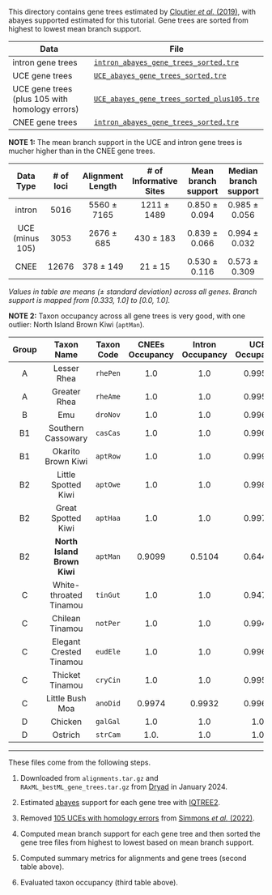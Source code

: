 
This directory contains gene trees estimated by [Cloutier *et al.* (2019)](https://doi.org/10.1093/sysbio/syz019), with abayes supported estimated for this tutorial. Gene trees are sorted from highest to lowest mean branch support.

| Data | File |
| --- | --- |
| intron gene trees | [`intron_abayes_gene_trees_sorted.tre`](intron_abayes_gene_trees_sorted.tre) |
| UCE gene trees| [`UCE_abayes_gene_trees_sorted.tre`](UCE_abayes_gene_trees_sorted.tre) |
| UCE gene trees (plus 105 with homology errors)| [`UCE_abayes_gene_trees_sorted_plus105.tre`](UCE_abayes_gene_trees_sorted_plus105.tre) |
| CNEE gene trees | [`intron_abayes_gene_trees_sorted.tre`](CNEE_abayes_gene_trees_sorted.tre) |


**NOTE 1:** The mean branch support in the UCE and intron gene trees is mucher higher than in the CNEE gene trees.

| Data Type | \# of loci | Alignment Length | # of Informative Sites | Mean branch support | Median branch support |
| :---: | :---: | :---: | :---: | :---:  | :---: |
| intron | 5016| 5560 &pm; 7165 | 1211 &pm; 1489 | 0.850 &pm; 0.094 | 0.985 &pm; 0.056 |
| UCE (minus 105) | 3053| 2676 &pm; 685 | 430 &pm; 183 | 0.839 &pm; 0.066 | 0.994 &pm; 0.032 |
| CNEE | 12676 | 378 &pm; 149 | 21 &pm; 15 | 0.530 &pm; 0.116 | 0.573 &pm; 0.309 |

*Values in table are means (&pm; standard deviation) across all genes. Branch support is mapped from [0.333, 1.0] to [0.0, 1.0].*

**NOTE 2:** Taxon occupancy across all gene trees is very good, with one outlier: North Island Brown Kiwi (`aptMan`).

| Group | Taxon Name | Taxon Code | CNEEs Occupancy  | Intron Occupancy | UCE Occupancy |
| :---: | :---: | :---: | :---:  | :---: | :---:  |
| A | Lesser Rhea                 | `rhePen` | 1.0    | 1.0    | 0.9951 |
| A | Greater Rhea                | `rheAme` | 1.0    | 1.0    | 0.9954 |
| B | Emu                         | `droNov` | 1.0    | 1.0    | 0.9964 |
| B1 | Southern Cassowary          | `casCas` | 1.0    | 1.0    | 0.9967 |
| B1 | Okarito Brown Kiwi          | `aptRow` | 1.0    | 1.0    | 0.9997 |
| B2 | Little Spotted Kiwi         | `aptOwe` | 1.0    | 1.0    | 0.9980 | 
| B2 | Great Spotted Kiwi          | `aptHaa` | 1.0    | 1.0    | 0.9977 | 
| B2 | **North Island Brown Kiwi** | `aptMan` | 0.9099 | 0.5104 | 0.6440 |
| C | White-throated Tinamou      | `tinGut` | 1.0    | 1.0    | 0.9476 |
| C | Chilean Tinamou             | `notPer` | 1.0    | 1.0    | 0.9944 | 
| C | Elegant Crested Tinamou     | `eudEle` | 1.0    | 1.0    | 0.9967 |
| C | Thicket Tinamou             | `cryCin` | 1.0    | 1.0    | 0.9957 |
| C | Little Bush Moa             | `anoDid` | 0.9974 | 0.9932 | 0.9961 |
| D | Chicken                     | `galGal` | 1.0    | 1.0    | 1.0    |
| D | Ostrich                     | `strCam` | 1.0.   | 1.0    | 1.0    |


---

These files come from the following steps.

1. Downloaded from `alignments.tar.gz` and `RAxML_bestML_gene_trees.tar.gz` from [Dryad](https://datadryad.org/stash/dataset/doi:10.5061/dryad.fj02s0j) in January 2024.

2. Estimated [abayes](https://doi.org/10.1093/sysbio/syr041) support for each gene tree with [IQTREE2](http://www.iqtree.org). 

3. Removed [105 UCEs with homology errors](../concatenation/list_of_105_UCEs_to_exclude.txt) from [Simmons *et al.* (2022)](https://doi.org/10.1016/j.ympev.2021.107344).

4. Computed mean branch support for each gene tree and then sorted the gene tree files from highest to lowest based on mean branch support.

5. Computed summary metrics for alignments and gene trees (second table above).

6. Evaluated taxon occupancy (third table above).

